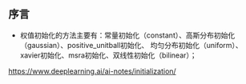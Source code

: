 ## 序言

* 权值初始化的方法主要有：常量初始化（constant）、高斯分布初始化（gaussian）、positive_unitball初始化、
均匀分布初始化（uniform）、xavier初始化、msra初始化、双线性初始化（bilinear）；

   
https://www.deeplearning.ai/ai-notes/initialization/